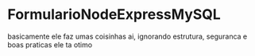 # FormularioNodeExpressMySQL
basicamente ele faz umas coisinhas ai, ignorando estrutura, seguranca e boas praticas ele ta otimo
